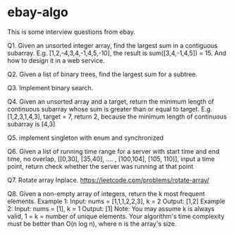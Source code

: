 # ebay-algo
This is some interview questions from ebay.


Q1. Given an unsorted integer array,  find the largest sum in a contiguous subarray.
E.g. [1,2,-4,3,4,-1,4,5,-10], the result is sum([3,4,-1,4,5]) = 15. And how to design it in a web service.

Q2. Given a list of binary trees, find the largest sum for a subtree.

Q3. Implement binary search.

Q4. Given an unsorted array and a target, return the minimum length of continuous subarray whose sum is greater than or equal to target.
E.g. [1,2,3,1,4,3], target = 7, return 2, because the minimum length of continuous subarray is [4,3]

Q5. implement singleton with enum and synchronized

Q6. Given a list of running time range for a server with start time and end time, no overlap, [[0,30], [35,40], .... , [100,104], [105, 110]], input a time point, return check whether the server was running at that point

Q7. Rotate array Inplace. https://leetcode.com/problems/rotate-array/

Q8. Given a non-empty array of integers, return the k most frequent elements.
Example 1:
  Input: nums = [1,1,1,2,2,3], k = 2
  Output: [1,2]
Example 2:
  Input: nums = [1], k = 1
  Output: [1]
Note:
  You may assume k is always valid, 1 = k = number of unique elements.
  Your algorithm's time complexity must be better than O(n log n), where n is the array's size.


